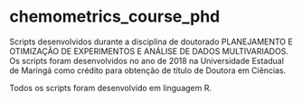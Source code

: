 # chemometrics_course_phd

Scripts desenvolvidos durante a disciplina de doutorado PLANEJAMENTO E OTIMIZAÇÃO DE EXPERIMENTOS E ANÁLISE DE
DADOS MULTIVARIADOS. Os scripts foram desenvolvidos no ano de 2018 na Universidade Estadual de Maringá como crédito para obtenção de título de Doutora em Ciências.

Todos os scripts foram desenvolvido em linguagem R.
